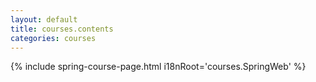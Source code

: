 ```yaml
---
layout: default
title: courses.contents
categories: courses
---
```

{% include spring-course-page.html i18nRoot='courses.SpringWeb' %}